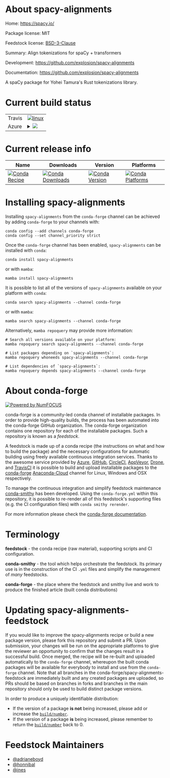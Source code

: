 About spacy-alignments
======================

Home: https://spacy.io/

Package license: MIT

Feedstock license: [BSD-3-Clause](https://github.com/conda-forge/spacy-alignments-feedstock/blob/main/LICENSE.txt)

Summary: Align tokenizations for spaCy + transformers

Development: https://github.com/explosion/spacy-alignments

Documentation: https://github.com/explosion/spacy-alignments

A spaCy package for Yohei Tamura's Rust tokenizations library.


Current build status
====================


<table><tr>
    <td>Travis</td>
    <td>
      <a href="https://app.travis-ci.com/conda-forge/spacy-alignments-feedstock">
        <img alt="linux" src="https://img.shields.io/travis/com/conda-forge/spacy-alignments-feedstock/main.svg?label=Linux">
      </a>
    </td>
  </tr>
    
  <tr>
    <td>Azure</td>
    <td>
      <details>
        <summary>
          <a href="https://dev.azure.com/conda-forge/feedstock-builds/_build/latest?definitionId=14546&branchName=main">
            <img src="https://dev.azure.com/conda-forge/feedstock-builds/_apis/build/status/spacy-alignments-feedstock?branchName=main">
          </a>
        </summary>
        <table>
          <thead><tr><th>Variant</th><th>Status</th></tr></thead>
          <tbody><tr>
              <td>linux_64_python3.10.____cpython</td>
              <td>
                <a href="https://dev.azure.com/conda-forge/feedstock-builds/_build/latest?definitionId=14546&branchName=main">
                  <img src="https://dev.azure.com/conda-forge/feedstock-builds/_apis/build/status/spacy-alignments-feedstock?branchName=main&jobName=linux&configuration=linux_64_python3.10.____cpython" alt="variant">
                </a>
              </td>
            </tr><tr>
              <td>linux_64_python3.11.____cpython</td>
              <td>
                <a href="https://dev.azure.com/conda-forge/feedstock-builds/_build/latest?definitionId=14546&branchName=main">
                  <img src="https://dev.azure.com/conda-forge/feedstock-builds/_apis/build/status/spacy-alignments-feedstock?branchName=main&jobName=linux&configuration=linux_64_python3.11.____cpython" alt="variant">
                </a>
              </td>
            </tr><tr>
              <td>linux_64_python3.8.____cpython</td>
              <td>
                <a href="https://dev.azure.com/conda-forge/feedstock-builds/_build/latest?definitionId=14546&branchName=main">
                  <img src="https://dev.azure.com/conda-forge/feedstock-builds/_apis/build/status/spacy-alignments-feedstock?branchName=main&jobName=linux&configuration=linux_64_python3.8.____cpython" alt="variant">
                </a>
              </td>
            </tr><tr>
              <td>linux_64_python3.9.____cpython</td>
              <td>
                <a href="https://dev.azure.com/conda-forge/feedstock-builds/_build/latest?definitionId=14546&branchName=main">
                  <img src="https://dev.azure.com/conda-forge/feedstock-builds/_apis/build/status/spacy-alignments-feedstock?branchName=main&jobName=linux&configuration=linux_64_python3.9.____cpython" alt="variant">
                </a>
              </td>
            </tr><tr>
              <td>linux_aarch64_python3.10.____cpython</td>
              <td>
                <a href="https://dev.azure.com/conda-forge/feedstock-builds/_build/latest?definitionId=14546&branchName=main">
                  <img src="https://dev.azure.com/conda-forge/feedstock-builds/_apis/build/status/spacy-alignments-feedstock?branchName=main&jobName=linux&configuration=linux_aarch64_python3.10.____cpython" alt="variant">
                </a>
              </td>
            </tr><tr>
              <td>linux_aarch64_python3.11.____cpython</td>
              <td>
                <a href="https://dev.azure.com/conda-forge/feedstock-builds/_build/latest?definitionId=14546&branchName=main">
                  <img src="https://dev.azure.com/conda-forge/feedstock-builds/_apis/build/status/spacy-alignments-feedstock?branchName=main&jobName=linux&configuration=linux_aarch64_python3.11.____cpython" alt="variant">
                </a>
              </td>
            </tr><tr>
              <td>linux_aarch64_python3.8.____cpython</td>
              <td>
                <a href="https://dev.azure.com/conda-forge/feedstock-builds/_build/latest?definitionId=14546&branchName=main">
                  <img src="https://dev.azure.com/conda-forge/feedstock-builds/_apis/build/status/spacy-alignments-feedstock?branchName=main&jobName=linux&configuration=linux_aarch64_python3.8.____cpython" alt="variant">
                </a>
              </td>
            </tr><tr>
              <td>linux_aarch64_python3.9.____cpython</td>
              <td>
                <a href="https://dev.azure.com/conda-forge/feedstock-builds/_build/latest?definitionId=14546&branchName=main">
                  <img src="https://dev.azure.com/conda-forge/feedstock-builds/_apis/build/status/spacy-alignments-feedstock?branchName=main&jobName=linux&configuration=linux_aarch64_python3.9.____cpython" alt="variant">
                </a>
              </td>
            </tr><tr>
              <td>linux_ppc64le_python3.10.____cpython</td>
              <td>
                <a href="https://dev.azure.com/conda-forge/feedstock-builds/_build/latest?definitionId=14546&branchName=main">
                  <img src="https://dev.azure.com/conda-forge/feedstock-builds/_apis/build/status/spacy-alignments-feedstock?branchName=main&jobName=linux&configuration=linux_ppc64le_python3.10.____cpython" alt="variant">
                </a>
              </td>
            </tr><tr>
              <td>linux_ppc64le_python3.11.____cpython</td>
              <td>
                <a href="https://dev.azure.com/conda-forge/feedstock-builds/_build/latest?definitionId=14546&branchName=main">
                  <img src="https://dev.azure.com/conda-forge/feedstock-builds/_apis/build/status/spacy-alignments-feedstock?branchName=main&jobName=linux&configuration=linux_ppc64le_python3.11.____cpython" alt="variant">
                </a>
              </td>
            </tr><tr>
              <td>linux_ppc64le_python3.8.____cpython</td>
              <td>
                <a href="https://dev.azure.com/conda-forge/feedstock-builds/_build/latest?definitionId=14546&branchName=main">
                  <img src="https://dev.azure.com/conda-forge/feedstock-builds/_apis/build/status/spacy-alignments-feedstock?branchName=main&jobName=linux&configuration=linux_ppc64le_python3.8.____cpython" alt="variant">
                </a>
              </td>
            </tr><tr>
              <td>linux_ppc64le_python3.9.____cpython</td>
              <td>
                <a href="https://dev.azure.com/conda-forge/feedstock-builds/_build/latest?definitionId=14546&branchName=main">
                  <img src="https://dev.azure.com/conda-forge/feedstock-builds/_apis/build/status/spacy-alignments-feedstock?branchName=main&jobName=linux&configuration=linux_ppc64le_python3.9.____cpython" alt="variant">
                </a>
              </td>
            </tr><tr>
              <td>osx_64_python3.10.____cpython</td>
              <td>
                <a href="https://dev.azure.com/conda-forge/feedstock-builds/_build/latest?definitionId=14546&branchName=main">
                  <img src="https://dev.azure.com/conda-forge/feedstock-builds/_apis/build/status/spacy-alignments-feedstock?branchName=main&jobName=osx&configuration=osx_64_python3.10.____cpython" alt="variant">
                </a>
              </td>
            </tr><tr>
              <td>osx_64_python3.11.____cpython</td>
              <td>
                <a href="https://dev.azure.com/conda-forge/feedstock-builds/_build/latest?definitionId=14546&branchName=main">
                  <img src="https://dev.azure.com/conda-forge/feedstock-builds/_apis/build/status/spacy-alignments-feedstock?branchName=main&jobName=osx&configuration=osx_64_python3.11.____cpython" alt="variant">
                </a>
              </td>
            </tr><tr>
              <td>osx_64_python3.8.____cpython</td>
              <td>
                <a href="https://dev.azure.com/conda-forge/feedstock-builds/_build/latest?definitionId=14546&branchName=main">
                  <img src="https://dev.azure.com/conda-forge/feedstock-builds/_apis/build/status/spacy-alignments-feedstock?branchName=main&jobName=osx&configuration=osx_64_python3.8.____cpython" alt="variant">
                </a>
              </td>
            </tr><tr>
              <td>osx_64_python3.9.____cpython</td>
              <td>
                <a href="https://dev.azure.com/conda-forge/feedstock-builds/_build/latest?definitionId=14546&branchName=main">
                  <img src="https://dev.azure.com/conda-forge/feedstock-builds/_apis/build/status/spacy-alignments-feedstock?branchName=main&jobName=osx&configuration=osx_64_python3.9.____cpython" alt="variant">
                </a>
              </td>
            </tr><tr>
              <td>win_64_python3.10.____cpython</td>
              <td>
                <a href="https://dev.azure.com/conda-forge/feedstock-builds/_build/latest?definitionId=14546&branchName=main">
                  <img src="https://dev.azure.com/conda-forge/feedstock-builds/_apis/build/status/spacy-alignments-feedstock?branchName=main&jobName=win&configuration=win_64_python3.10.____cpython" alt="variant">
                </a>
              </td>
            </tr><tr>
              <td>win_64_python3.11.____cpython</td>
              <td>
                <a href="https://dev.azure.com/conda-forge/feedstock-builds/_build/latest?definitionId=14546&branchName=main">
                  <img src="https://dev.azure.com/conda-forge/feedstock-builds/_apis/build/status/spacy-alignments-feedstock?branchName=main&jobName=win&configuration=win_64_python3.11.____cpython" alt="variant">
                </a>
              </td>
            </tr><tr>
              <td>win_64_python3.8.____cpython</td>
              <td>
                <a href="https://dev.azure.com/conda-forge/feedstock-builds/_build/latest?definitionId=14546&branchName=main">
                  <img src="https://dev.azure.com/conda-forge/feedstock-builds/_apis/build/status/spacy-alignments-feedstock?branchName=main&jobName=win&configuration=win_64_python3.8.____cpython" alt="variant">
                </a>
              </td>
            </tr><tr>
              <td>win_64_python3.9.____cpython</td>
              <td>
                <a href="https://dev.azure.com/conda-forge/feedstock-builds/_build/latest?definitionId=14546&branchName=main">
                  <img src="https://dev.azure.com/conda-forge/feedstock-builds/_apis/build/status/spacy-alignments-feedstock?branchName=main&jobName=win&configuration=win_64_python3.9.____cpython" alt="variant">
                </a>
              </td>
            </tr>
          </tbody>
        </table>
      </details>
    </td>
  </tr>
</table>

Current release info
====================

| Name | Downloads | Version | Platforms |
| --- | --- | --- | --- |
| [![Conda Recipe](https://img.shields.io/badge/recipe-spacy--alignments-green.svg)](https://anaconda.org/conda-forge/spacy-alignments) | [![Conda Downloads](https://img.shields.io/conda/dn/conda-forge/spacy-alignments.svg)](https://anaconda.org/conda-forge/spacy-alignments) | [![Conda Version](https://img.shields.io/conda/vn/conda-forge/spacy-alignments.svg)](https://anaconda.org/conda-forge/spacy-alignments) | [![Conda Platforms](https://img.shields.io/conda/pn/conda-forge/spacy-alignments.svg)](https://anaconda.org/conda-forge/spacy-alignments) |

Installing spacy-alignments
===========================

Installing `spacy-alignments` from the `conda-forge` channel can be achieved by adding `conda-forge` to your channels with:

```
conda config --add channels conda-forge
conda config --set channel_priority strict
```

Once the `conda-forge` channel has been enabled, `spacy-alignments` can be installed with `conda`:

```
conda install spacy-alignments
```

or with `mamba`:

```
mamba install spacy-alignments
```

It is possible to list all of the versions of `spacy-alignments` available on your platform with `conda`:

```
conda search spacy-alignments --channel conda-forge
```

or with `mamba`:

```
mamba search spacy-alignments --channel conda-forge
```

Alternatively, `mamba repoquery` may provide more information:

```
# Search all versions available on your platform:
mamba repoquery search spacy-alignments --channel conda-forge

# List packages depending on `spacy-alignments`:
mamba repoquery whoneeds spacy-alignments --channel conda-forge

# List dependencies of `spacy-alignments`:
mamba repoquery depends spacy-alignments --channel conda-forge
```


About conda-forge
=================

[![Powered by
NumFOCUS](https://img.shields.io/badge/powered%20by-NumFOCUS-orange.svg?style=flat&colorA=E1523D&colorB=007D8A)](https://numfocus.org)

conda-forge is a community-led conda channel of installable packages.
In order to provide high-quality builds, the process has been automated into the
conda-forge GitHub organization. The conda-forge organization contains one repository
for each of the installable packages. Such a repository is known as a *feedstock*.

A feedstock is made up of a conda recipe (the instructions on what and how to build
the package) and the necessary configurations for automatic building using freely
available continuous integration services. Thanks to the awesome service provided by
[Azure](https://azure.microsoft.com/en-us/services/devops/), [GitHub](https://github.com/),
[CircleCI](https://circleci.com/), [AppVeyor](https://www.appveyor.com/),
[Drone](https://cloud.drone.io/welcome), and [TravisCI](https://travis-ci.com/)
it is possible to build and upload installable packages to the
[conda-forge](https://anaconda.org/conda-forge) [Anaconda-Cloud](https://anaconda.org/)
channel for Linux, Windows and OSX respectively.

To manage the continuous integration and simplify feedstock maintenance
[conda-smithy](https://github.com/conda-forge/conda-smithy) has been developed.
Using the ``conda-forge.yml`` within this repository, it is possible to re-render all of
this feedstock's supporting files (e.g. the CI configuration files) with ``conda smithy rerender``.

For more information please check the [conda-forge documentation](https://conda-forge.org/docs/).

Terminology
===========

**feedstock** - the conda recipe (raw material), supporting scripts and CI configuration.

**conda-smithy** - the tool which helps orchestrate the feedstock.
                   Its primary use is in the construction of the CI ``.yml`` files
                   and simplify the management of *many* feedstocks.

**conda-forge** - the place where the feedstock and smithy live and work to
                  produce the finished article (built conda distributions)


Updating spacy-alignments-feedstock
===================================

If you would like to improve the spacy-alignments recipe or build a new
package version, please fork this repository and submit a PR. Upon submission,
your changes will be run on the appropriate platforms to give the reviewer an
opportunity to confirm that the changes result in a successful build. Once
merged, the recipe will be re-built and uploaded automatically to the
`conda-forge` channel, whereupon the built conda packages will be available for
everybody to install and use from the `conda-forge` channel.
Note that all branches in the conda-forge/spacy-alignments-feedstock are
immediately built and any created packages are uploaded, so PRs should be based
on branches in forks and branches in the main repository should only be used to
build distinct package versions.

In order to produce a uniquely identifiable distribution:
 * If the version of a package **is not** being increased, please add or increase
   the [``build/number``](https://docs.conda.io/projects/conda-build/en/latest/resources/define-metadata.html#build-number-and-string).
 * If the version of a package **is** being increased, please remember to return
   the [``build/number``](https://docs.conda.io/projects/conda-build/en/latest/resources/define-metadata.html#build-number-and-string)
   back to 0.

Feedstock Maintainers
=====================

* [@adrianeboyd](https://github.com/adrianeboyd/)
* [@honnibal](https://github.com/honnibal/)
* [@ines](https://github.com/ines/)

